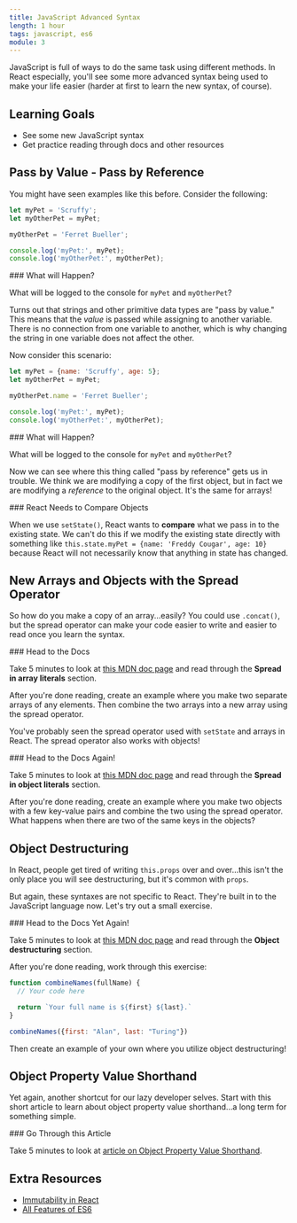 ```yaml
---
title: JavaScript Advanced Syntax
length: 1 hour
tags: javascript, es6
module: 3
---
```


JavaScript is full of ways to do the same task using different methods. In React especially, you'll see some more advanced syntax being used to make your life easier (harder at first to learn the new syntax, of course).

## Learning Goals
* See some new JavaScript syntax
* Get practice reading through docs and other resources

## Pass by Value - Pass by Reference

You might have seen examples like this before. Consider the following:

```js
let myPet = 'Scruffy';
let myOtherPet = myPet;

myOtherPet = 'Ferret Bueller';

console.log('myPet:', myPet);
console.log('myOtherPet:', myOtherPet);
```

<section class="call-to-action">
### What will Happen?

What will be logged to the console for `myPet` and `myOtherPet`?
</section>

Turns out that strings and other primitive data types are "pass by value." This means that the _value_ is passed while assigning to another variable. There is no connection from one variable to another, which is why changing the string in one variable does not affect the other.

Now consider this scenario:

```js
let myPet = {name: 'Scruffy', age: 5};
let myOtherPet = myPet;

myOtherPet.name = 'Ferret Bueller';

console.log('myPet:', myPet);
console.log('myOtherPet:', myOtherPet);
```

<section class="call-to-action">
### What will Happen?

What will be logged to the console for `myPet` and `myOtherPet`?
</section>

Now we can see where this thing called "pass by reference" gets us in trouble. We think we are modifying a copy of the first object, but in fact we are modifying a _reference_ to the original object. It's the same for arrays!

<section class="note">
### React Needs to Compare Objects

When we use `setState()`, React wants to **compare** what we pass in to the existing state. We can't do this if we modify the existing state directly with something like `this.state.myPet = {name: 'Freddy Cougar', age: 10}` because React will not necessarily know that anything in state has changed.
</section>

## New Arrays and Objects with the Spread Operator

So how do you make a copy of an array...easily? You could use `.concat()`, but the spread operator can make your code easier to write and easier to read once you learn the syntax.

<section class="call-to-action">
### Head to the Docs

Take 5 minutes to look at [this MDN doc page](https://developer.mozilla.org/en-US/docs/Web/JavaScript/Reference/Operators/Spread_syntax) and read through the **Spread in array literals** section.

After you're done reading, create an example where you make two separate arrays of any elements. Then combine the two arrays into a new array using the spread operator.
</section>

You've probably seen the spread operator used with `setState` and arrays in React. The spread operator also works with objects!

<section class="call-to-action">
### Head to the Docs Again!

Take 5 minutes to look at [this MDN doc page](https://developer.mozilla.org/en-US/docs/Web/JavaScript/Reference/Operators/Spread_syntax) and read through the **Spread in object literals** section.

After you're done reading, create an example where you make two objects with a few key-value pairs and combine the two using the spread operator. What happens when there are two of the same keys in the objects?
</section>

## Object Destructuring

In React, people get tired of writing `this.props` over and over...this isn't the only place you will see destructuring, but it's common with `props`.

But again, these syntaxes are not specific to React. They're built in to the JavaScript language now. Let's try out a small exercise.

<section class="call-to-action">
### Head to the Docs Yet Again!

Take 5 minutes to look at [this MDN doc page](https://developer.mozilla.org/en-US/docs/Web/JavaScript/Reference/Operators/Destructuring_assignment) and read through the **Object destructuring** section.

After you're done reading, work through this exercise:

```js
function combineNames(fullName) {
  // Your code here

  return `Your full name is ${first} ${last}.`
}

combineNames({first: "Alan", last: "Turing"})
```

Then create an example of your own where you utilize object destructuring!
</section>


## Object Property Value Shorthand

Yet again, another shortcut for our lazy developer selves. Start with this short article to learn about object property value shorthand...a long term for something simple.

<section class="call-to-action">
### Go Through this Article

Take 5 minutes to look at [article on Object Property Value Shorthand](https://alligator.io/js/object-property-shorthand-es6/).
</section>


## Extra Resources

* [Immutability in React](https://blog.logrocket.com/immutability-in-react-ebe55253a1cc/)
* [All Features of ES6](http://es6-features.org/#Constants)
